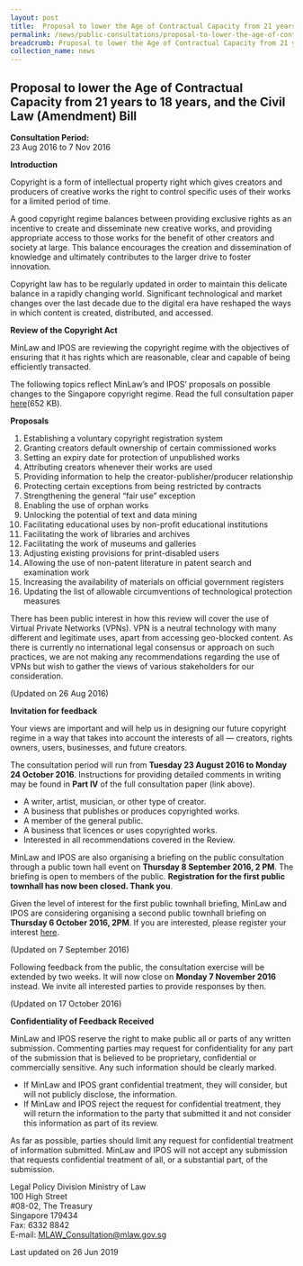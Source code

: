 ```yaml
---
layout: post
title:  Proposal to lower the Age of Contractual Capacity from 21 years to 18 years, and the Civil Law (Amendment) Bill
permalink: /news/public-consultations/proposal-to-lower-the-age-of-contractual-capacity-from-21-years-to-18-years-and-the-civil-law/
breadcrumb: Proposal to lower the Age of Contractual Capacity from 21 years to 18 years, and the Civil Law (Amendment) Bill
collection_name: news
---
```


Proposal to lower the Age of Contractual Capacity from 21 years to 18 years, and the Civil Law (Amendment) Bill
---

**Consultation Period:**  
23 Aug 2016 to 7 Nov 2016

**Introduction**

Copyright is a form of intellectual property right which gives creators and producers of creative works the right to control specific uses of their works for a limited period of time.

A good copyright regime balances between providing exclusive rights as an incentive to create and disseminate new creative works, and providing appropriate access to those works for the benefit of other creators and society at large. This balance encourages the creation and dissemination of knowledge and ultimately contributes to the larger drive to foster innovation.

Copyright law has to be regularly updated in order to maintain this delicate balance in a rapidly changing world.  Significant technological and market changes over the last decade due to the digital era have reshaped the ways in which content is created, distributed, and accessed.

**Review of the Copyright Act**

MinLaw and IPOS are reviewing the copyright regime with the objectives of ensuring that it has rights which are reasonable, clear and capable of being efficiently transacted.

The following topics reflect MinLaw’s and IPOS’ proposals on possible changes to the Singapore copyright regime. Read the full consultation paper [here](/files/Public_Consultation_Paper_on_Proposed_Changes_to_Copyright_Regime_in_Singapore_August_2016.pdf/)(652 KB).

**Proposals**
<ol class="1">
  <li>Establishing a voluntary copyright registration system</li>
  <li>Granting creators default ownership of certain commissioned works</li>
  <li>Setting an expiry date for protection of unpublished works</li>
  <li>Attributing creators whenever their works are used</li>
  <li>Providing information to help the creator-publisher/producer relationship</li>
  <li>Protecting certain exceptions from being restricted by contracts</li>
  <li>Strengthening the general “fair use” exception</li>
  <li>Enabling the use of orphan works</li>
  <li>Unlocking the potential of text and data mining</li>
  <li>Facilitating educational uses by non-profit educational institutions</li>
  <li>Facilitating the work of libraries and archives</li>
  <li>Facilitating the work of museums and galleries</li>
  <li>Adjusting existing provisions for print-disabled users</li>
  <li>Allowing the use of non-patent literature in patent search and examination work</li>
  <li>Increasing the availability of materials on official government registers</li>
  <li>Updating the list of allowable circumventions of technological protection measures</li>
</ol>

There has been public interest in how this review will cover the use of Virtual Private Networks (VPNs). VPN is a neutral technology with many different and legitimate uses, apart from accessing geo-blocked content.  As there is currently no international legal consensus or approach on such practices, we are not making any recommendations regarding the use of VPNs but wish to gather the views of various stakeholders for our consideration.

(Updated on 26 Aug 2016)

**Invitation for feedback**

Your views are important and will help us in designing our future copyright regime in a way that takes into account the interests of all — creators, rights owners, users, businesses, and future creators.

The consultation period will run from **Tuesday 23 August 2016 to Monday 24 October 2016**. Instructions for providing detailed comments in writing may be found in **Part IV** of the full consultation paper (link above).

* A writer, artist, musician, or other type of creator.
* A business that publishes or produces copyrighted works.
* A member of the general public.
* A business that licences or uses copyrighted works.
* Interested in all recommendations covered in the Review.

MinLaw and IPOS are also organising a briefing on the public consultation through a public town hall event on **Thursday 8 September 2016, 2 PM**. The briefing is open to members of the public. **Registration for the first public townhall has now been closed. Thank you**.

Given the level of interest for the first public townhall briefing, MinLaw and IPOS are considering organising a second public townhall briefing on **Thursday 6 October 2016, 2PM**. If you are interested, please register your interest [here](#).

(Updated on 7 September 2016)

Following feedback from the public, the consultation exercise will be extended by two weeks. It will now close on **Monday 7 November 2016** instead. We invite all interested parties to provide responses by then.
 
(Updated on 17 October 2016)

**Confidentiality of Feedback Received**

MinLaw and IPOS reserve the right to make public all or parts of any written submission. Commenting parties may request for confidentiality for any part of the submission that is believed to be proprietary, confidential or commercially sensitive. Any such information should be clearly marked.

* If MinLaw and IPOS grant confidential treatment, they will consider, but will not publicly disclose, the information.
* If MinLaw and IPOS reject the request for confidential treatment, they will return the information to the party that submitted it and not consider this information as part of its review.

As far as possible, parties should limit any request for confidential treatment of information submitted. MinLaw and IPOS will not accept any submission that requests confidential treatment of all, or a substantial part, of the submission.

<p class="address-centered">
Legal Policy Division
Ministry of Law<br>
100 High Street<br>
#08-02, The Treasury<br>
Singapore 179434<br>
Fax: 6332 8842<br>
E-mail: <a href="mailto:MLAW_Consultation@mlaw.gov.sg">MLAW_Consultation@mlaw.gov.sg</a>
</p>

<p class="right-side-updated">Last updated on 26 Jun 2019</p>
